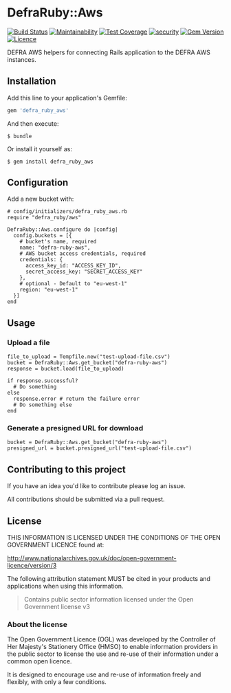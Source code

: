 # DefraRuby::Aws

[![Build Status](https://travis-ci.com/DEFRA/defra-ruby-aws.svg?branch=master)](https://travis-ci.com/DEFRA/defra-ruby-aws)
[![Maintainability](https://api.codeclimate.com/v1/badges/a0f8611f1a879786f642/maintainability)](https://codeclimate.com/github/DEFRA/defra-ruby-aws/maintainability)
[![Test Coverage](https://api.codeclimate.com/v1/badges/a0f8611f1a879786f642/test_coverage)](https://codeclimate.com/github/DEFRA/defra-ruby-aws/test_coverage)
[![security](https://hakiri.io/github/DEFRA/defra-ruby-aws/master.svg)](https://hakiri.io/github/DEFRA/defra-ruby-aws/master)
[![Gem Version](https://badge.fury.io/rb/defra_ruby_aws.svg)](https://badge.fury.io/rb/defra_ruby_aws)
[![Licence](https://img.shields.io/badge/Licence-OGLv3-blue.svg)](http://www.nationalarchives.gov.uk/doc/open-government-licence/version/3)

DEFRA AWS helpers for connecting Rails application to the DEFRA AWS instances.

## Installation

Add this line to your application's Gemfile:

```ruby
gem 'defra_ruby_aws'
```

And then execute:

    $ bundle

Or install it yourself as:

    $ gem install defra_ruby_aws

## Configuration

Add a new bucket with:

```
# config/initializers/defra_ruby_aws.rb
require "defra_ruby/aws"

DefraRuby::Aws.configure do |config|
  config.buckets = [{
    # bucket's name, required
    name: "defra-ruby-aws",
    # AWS bucket access credentials, required
    credentials: {
      access_key_id: "ACCESS_KEY_ID",
      secret_access_key: "SECRET_ACCESS_KEY"
    },
    # optional - Default to "eu-west-1"
    region: "eu-west-1"
  }]
end
```

## Usage

### Upload a file

```
file_to_upload = Tempfile.new("test-upload-file.csv")
bucket = DefraRuby::Aws.get_bucket("defra-ruby-aws")
response = bucket.load(file_to_upload)

if response.successful?
  # Do something
else
  response.error # return the failure error
  # Do something else
end
```

### Generate a presigned URL for download

```
bucket = DefraRuby::Aws.get_bucket("defra-ruby-aws")
presigned_url = bucket.presigned_url("test-upload-file.csv")
```

## Contributing to this project

If you have an idea you'd like to contribute please log an issue.

All contributions should be submitted via a pull request.

## License

THIS INFORMATION IS LICENSED UNDER THE CONDITIONS OF THE OPEN GOVERNMENT LICENCE found at:

http://www.nationalarchives.gov.uk/doc/open-government-licence/version/3

The following attribution statement MUST be cited in your products and applications when using this information.

> Contains public sector information licensed under the Open Government license v3

### About the license

The Open Government Licence (OGL) was developed by the Controller of Her Majesty's Stationery Office (HMSO) to enable information providers in the public sector to license the use and re-use of their information under a common open licence.

It is designed to encourage use and re-use of information freely and flexibly, with only a few conditions.
